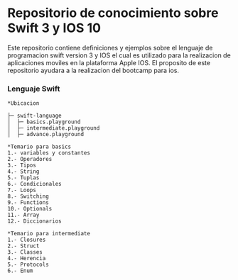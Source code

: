 # Repositorio de conocimiento sobre Swift 3 y IOS 10

Este repositorio contiene definiciones y ejemplos sobre el lenguaje de programacion swift version 3 y IOS el cual es utilizado para la realizacion de aplicaciones moviles en la plataforma Apple IOS. El proposito de este repositorio ayudara a la realizacion del bootcamp para ios.



### Lenguaje Swift
```
*Ubicacion

├─ swift-language
│  ├─ basics.playground
│  ├─ intermediate.playground
│  ├─ advance.playground

*Temario para basics
1.- variables y constantes
2.- Operadores
3.- Tipos
4.- String
5.- Tuplas
6.- Condicionales
7.- Loops
8.- Switching
9.- Functions
10.- Optionals
11.- Array
12.- Diccionarios

*Temario para intermediate
1.- Closures
2.- Struct
3.- Classes
4.- Herencia
5.- Protocols
6.- Enum
```

